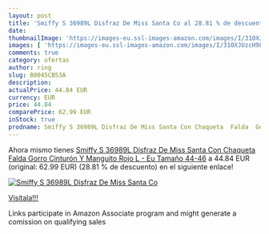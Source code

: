 ```yaml
---
layout: post
title: 'Smiffy S 36989L Disfraz De Miss Santa Co al 28.81 % de descuento'
date: 
thumbnailImage: 'https://images-eu.ssl-images-amazon.com/images/I/310XJUzcH9L._SL200_.jpg'
images: [ 'https://images-eu.ssl-images-amazon.com/images/I/310XJUzcH9L._SL200_.jpg' ]
comments: true
category: ofertas
author: ring
slug: B0045CB53A
description:
actualPrice: 44.84 EUR
currency: EUR
price: 44.84
comparePrice: 62.99 EUR
inStock: true
prodname: Smiffy S 36989L Disfraz De Miss Santa Con Chaqueta  Falda  Gorro Cinturón Y Manguito  Rojo  L - Eu Tamaño 44-46
---
```


Ahora mismo tienes [Smiffy S 36989L Disfraz De Miss Santa Con Chaqueta  Falda  Gorro Cinturón Y Manguito  Rojo  L - Eu Tamaño 44-46](https://www.amazon.es/dp/B0045CB53A/?tag=tolees-21) a 44.84 EUR (original: 62.99 EUR) (28.81 %  de descuento) en el siguiente enlace!

[![Smiffy S 36989L Disfraz De Miss Santa Co](https://images-eu.ssl-images-amazon.com/images/I/310XJUzcH9L._SL200_.jpg)](https://www.amazon.es/dp/B0045CB53A/?tag=tolees-21)

[Visítala!!!](https://www.amazon.es/dp/B0045CB53A/?tag=tolees-21)

Links participate in Amazon Associate program and might generate a comission on qualifying sales
